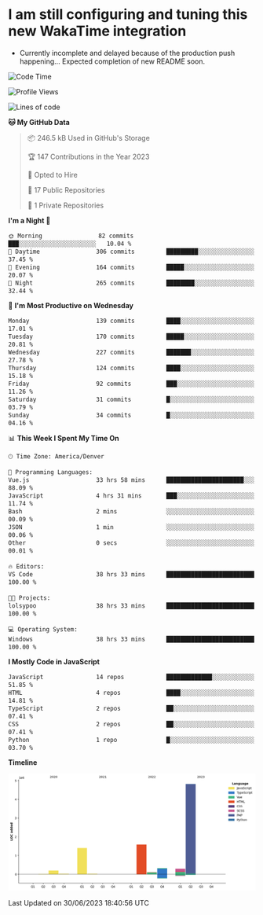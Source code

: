 # I am still configuring and tuning this new WakaTime integration
- Currently incomplete and delayed because of the production push happening... Expected completion of new README soon.
<!--START_SECTION:waka-->
![Code Time](http://img.shields.io/badge/Code%20Time-139%20hrs%2015%20mins-blue)

![Profile Views](http://img.shields.io/badge/Profile%20Views-6-blue)

![Lines of code](https://img.shields.io/badge/From%20Hello%20World%20I%27ve%20Written-8.7%20million%20lines%20of%20code-blue)

**🐱 My GitHub Data** 

> 📦 246.5 kB Used in GitHub's Storage 
 > 
> 🏆 147 Contributions in the Year 2023
 > 
> 💼 Opted to Hire
 > 
> 📜 17 Public Repositories 
 > 
> 🔑 1 Private Repositories 
 > 
**I'm a Night 🦉** 

```text
🌞 Morning                82 commits          ███░░░░░░░░░░░░░░░░░░░░░░   10.04 % 
🌆 Daytime                306 commits         █████████░░░░░░░░░░░░░░░░   37.45 % 
🌃 Evening                164 commits         █████░░░░░░░░░░░░░░░░░░░░   20.07 % 
🌙 Night                  265 commits         ████████░░░░░░░░░░░░░░░░░   32.44 % 
```
📅 **I'm Most Productive on Wednesday** 

```text
Monday                   139 commits         ████░░░░░░░░░░░░░░░░░░░░░   17.01 % 
Tuesday                  170 commits         █████░░░░░░░░░░░░░░░░░░░░   20.81 % 
Wednesday                227 commits         ███████░░░░░░░░░░░░░░░░░░   27.78 % 
Thursday                 124 commits         ████░░░░░░░░░░░░░░░░░░░░░   15.18 % 
Friday                   92 commits          ███░░░░░░░░░░░░░░░░░░░░░░   11.26 % 
Saturday                 31 commits          █░░░░░░░░░░░░░░░░░░░░░░░░   03.79 % 
Sunday                   34 commits          █░░░░░░░░░░░░░░░░░░░░░░░░   04.16 % 
```


📊 **This Week I Spent My Time On** 

```text
🕑︎ Time Zone: America/Denver

💬 Programming Languages: 
Vue.js                   33 hrs 58 mins      ██████████████████████░░░   88.09 % 
JavaScript               4 hrs 31 mins       ███░░░░░░░░░░░░░░░░░░░░░░   11.74 % 
Bash                     2 mins              ░░░░░░░░░░░░░░░░░░░░░░░░░   00.09 % 
JSON                     1 min               ░░░░░░░░░░░░░░░░░░░░░░░░░   00.06 % 
Other                    0 secs              ░░░░░░░░░░░░░░░░░░░░░░░░░   00.01 % 

🔥 Editors: 
VS Code                  38 hrs 33 mins      █████████████████████████   100.00 % 

🐱‍💻 Projects: 
lolsypoo                 38 hrs 33 mins      █████████████████████████   100.00 % 

💻 Operating System: 
Windows                  38 hrs 33 mins      █████████████████████████   100.00 % 
```

**I Mostly Code in JavaScript** 

```text
JavaScript               14 repos            █████████████░░░░░░░░░░░░   51.85 % 
HTML                     4 repos             ████░░░░░░░░░░░░░░░░░░░░░   14.81 % 
TypeScript               2 repos             ██░░░░░░░░░░░░░░░░░░░░░░░   07.41 % 
CSS                      2 repos             ██░░░░░░░░░░░░░░░░░░░░░░░   07.41 % 
Python                   1 repo              █░░░░░░░░░░░░░░░░░░░░░░░░   03.70 % 
```



**Timeline**

![Lines of Code chart](https://raw.githubusercontent.com/certifiedbice/certifiedbice/main/assets/bar_graph.png)


 Last Updated on 30/06/2023 18:40:56 UTC
<!--END_SECTION:waka-->
